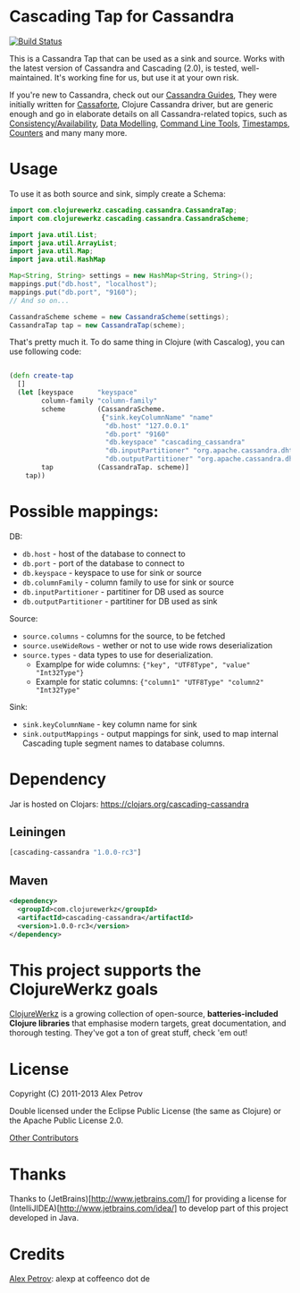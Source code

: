 # Cascading Tap for Cassandra

[![Build Status](https://secure.travis-ci.org/ifesdjeen/cascading-cassandra.png)](http://travis-ci.org/ifesdjeen/cascading-cassandra)

This is a Cassandra Tap that can be used as a sink and source. Works
with the latest version of Cassandra and Cascading (2.0), is tested,
well-maintained. It's working fine for us, but use it at your own
risk.

If you're new to Cassandra, check out our [Cassandra Guides](http://clojurecassandra.info/articles/guides.html),
They were initially written for [Cassaforte](https://github.com/clojurewerkz/cassaforte), Clojure Cassandra
driver, but are generic enough and go in elaborate details on all Cassandra-related topics, such as
[Consistency/Availability](http://clojurecassandra.info/articles/cassandra_concepts.html), [Data Modelling](http://clojurecassandra.info/articles/data_modelling.html),
[Command Line Tools](http://clojurecassandra.info/articles/troubleshooting.html#toc_2), [Timestamps](http://clojurecassandra.info/articles/kv.html#toc_3),
[Counters](http://clojurecassandra.info/articles/kv.html#toc_5) and many many more.


# Usage

To use it as both source and sink, simply create a Schema:

```java
import com.clojurewerkz.cascading.cassandra.CassandraTap;
import com.clojurewerkz.cascading.cassandra.CassandraScheme;

import java.util.List;
import java.util.ArrayList;
import java.util.Map;
import java.util.HashMap

Map<String, String> settings = new HashMap<String, String>();
mappings.put("db.host", "localhost");
mappings.put("db.port", "9160");
// And so on...

CassandraScheme scheme = new CassandraScheme(settings);
CassandraTap tap = new CassandraTap(scheme);
```

That's pretty much it. To do same thing in Clojure (with Cascalog),
you can use following code:

```clojure

(defn create-tap
  []
  (let [keyspace      "keyspace"
        column-family "column-family"
        scheme        (CassandraScheme.
                       {"sink.keyColumnName" "name"
                        "db.host" "127.0.0.1"
                        "db.port" "9160"
                        "db.keyspace" "cascading_cassandra"
                        "db.inputPartitioner" "org.apache.cassandra.dht.Murmur3Partitioner"
                        "db.outputPartitioner" "org.apache.cassandra.dht.Murmur3Partitioner"})
        tap           (CassandraTap. scheme)]
    tap))
```

# Possible mappings:

DB:
  * `db.host` - host of the database to connect to
  * `db.port` - port of the database to connect to
  * `db.keyspace` - keyspace to use for sink or source
  * `db.columnFamily` - column family  to use for sink or source
  * `db.inputPartitioner` - partitiner for DB used as source
  * `db.outputPartitioner` - partitiner for DB used as sink

Source:
  * `source.columns` - columns for the source, to be fetched
  * `source.useWideRows` - wether or not to use wide rows deserialization
  * `source.types` - data types to use for deserialization.
    * Examplpe for wide columns: `{"key", "UTF8Type", "value" "Int32Type"}`
    * Example for static columns: `{"column1" "UTF8Type" "column2" "Int32Type"`

Sink:
  * `sink.keyColumnName` - key column name for sink
  * `sink.outputMappings` - output mappings for sink, used to map internal Cascading
    tuple segment names to database columns.

# Dependency

Jar is hosted on Clojars: https://clojars.org/cascading-cassandra

## Leiningen

```clojure
[cascading-cassandra "1.0.0-rc3"]
```

## Maven

```xml
<dependency>
  <groupId>com.clojurewerkz</groupId>
  <artifactId>cascading-cassandra</artifactId>
  <version>1.0.0-rc3</version>
</dependency>
```

# This project supports the ClojureWerkz goals

[ClojureWerkz](http://clojurewerkz.org/) is a growing collection of open-source, **batteries-included Clojure libraries** that emphasise modern targets, great documentation, and thorough testing. They've got a ton of great stuff, check 'em out!

# License

Copyright (C) 2011-2013 Alex Petrov

Double licensed under the Eclipse Public License (the same as Clojure) or
the Apache Public License 2.0.

[Other Contributors](github.com/ifesdjeen/cascading-cassandra)

# Thanks

Thanks to (JetBrains)[http://www.jetbrains.com/] for providing a license
for (IntelliJIDEA)[http://www.jetbrains.com/idea/] to develop part
of this project developed in Java.

# Credits

[Alex Petrov](https://twitter.com/ifesdjeen): alexp at coffeenco dot de
